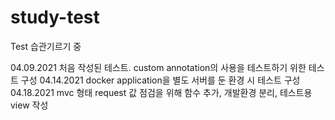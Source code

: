 # study-test
Test 습관기르기 중

04.09.2021 처음 작성된 테스트. custom annotation의 사용을 테스트하기 위한 테스트 구성
04.14.2021 docker application을 별도 서버를 둔 환경 시 테스트 구성
04.18.2021 mvc 형태 request 값 점검을 위해 함수 추가, 개발환경 분리, 테스트용 view 작성
